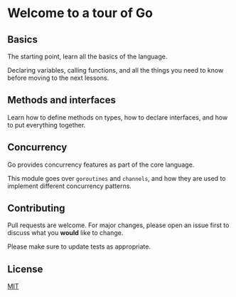 # Welcome to a tour of Go

## Basics

The starting point, learn all the basics of the language.

Declaring variables, calling functions, and all the things you need to know before moving to the next lessons.

## Methods and interfaces

Learn how to define methods on types, how to declare interfaces, and how to put everything together.

## Concurrency

Go provides concurrency features as part of the core language.

This module goes over `goroutines` and `channels`, and how they are used to implement different concurrency patterns.

## Contributing

Pull requests are welcome. For major changes, please open an issue first to discuss what you **would** like to change.

Please make sure to update tests as appropriate.

## License

[MIT](https://choosealicense.com/licenses/mit/)
